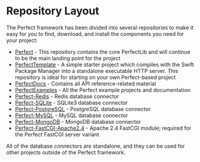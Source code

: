# Repository Layout
The Perfect framework has been divided into several repositories to make it easy for you to find, download, and install the components you need for your project:

* [Perfect](https://github.com/PerfectlySoft/Perfect) - This repository contains the core PerfectLib and will continue to be the main landing point for the project
* [PerfectTemplate](https://github.com/PerfectlySoft/PerfectTemplate) - A simple starter project which compiles with the Swift Package Manager into a standalone executable HTTP server. This repository is ideal for starting on your own Perfect-based project
* [PerfectDocs](https://github.com/PerfectlySoft/PerfectDocs) - Contains all API reference-related material
* [PerfectExamples](https://github.com/PerfectlySoft/PerfectExamples) - All the Perfect example projects and documentation
* [Perfect-Redis](https://github.com/PerfectlySoft/Perfect-Redis) - Redis database connector
* [Perfect-SQLite](https://github.com/PerfectlySoft/Perfect-SQLite) - SQLite3 database connector
* [Perfect-PostgreSQL](https://github.com/PerfectlySoft/Perfect-PostgreSQL) - PostgreSQL database connector
* [Perfect-MySQL](https://github.com/PerfectlySoft/Perfect-MySQL) - MySQL database connector
* [Perfect-MongoDB](https://github.com/PerfectlySoft/Perfect-MongoDB) - MongoDB database connector
* [Perfect-FastCGI-Apache2.4](https://github.com/PerfectlySoft/Perfect-FastCGI-Apache2.4) - Apache 2.4 FastCGI module; required for the Perfect FastCGI server variant

All of the database connectors are standalone, and they can be used for other projects outside of the Perfect framework.